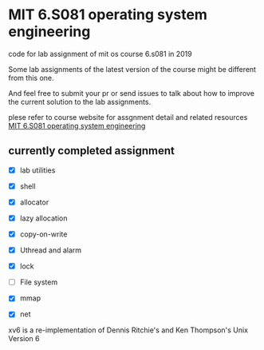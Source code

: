 # MIT 6.S081 operating system engineering
code for lab assignment of mit os course 6.s081 in 2019

Some lab assignments of the latest version of the course might be different from this one.

And feel free to submit your pr or send issues to talk about how to improve the current solution to
the lab assignments.

plese refer to course website for assgnment detail and related resources 
[MIT 6.S081 operating system engineering](https://pdos.csail.mit.edu/6.828/)

## currently completed assignment
- [x] lab utilities
- [x] shell
- [x] allocator
- [x] lazy allocation
- [x] copy-on-write
- [x] Uthread and alarm
- [x] lock
- [ ] File system
- [x] mmap
- [x] net


xv6 is a re-implementation of Dennis Ritchie's and Ken Thompson's Unix
Version 6 

